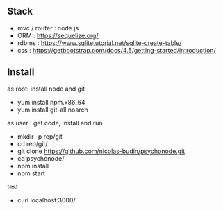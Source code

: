 

## Stack

* mvc / router : node.js
* ORM : https://sequelize.org/
* rdbms : https://www.sqlitetutorial.net/sqlite-create-table/
* css : https://getbootstrap.com/docs/4.5/getting-started/introduction/


## Install

as root: install node and git

* yum install npm.x86_64
* yum install git-all.noarch
 

as user : get code, install and run

* mkdir -p rep/git
* cd rep/git/
* git clone https://github.com/nicolas-budin/psychonode.git
* cd psychonode/
* npm install
* npm start

test
 
* curl localhost:3000/

